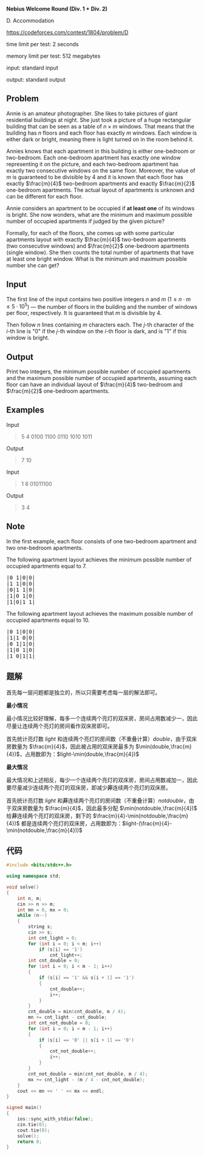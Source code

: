 **Nebius Welcome Round (Div. 1 + Div. 2)**

D. Accommodation

https://codeforces.com/contest/1804/problem/D

<!--more-->

time limit per test: 2 seconds

memory limit per test: 512 megabytes

input: standard input

output: standard output

## Problem

Annie is an amateur photographer. She likes to take pictures of giant residential buildings at night. She just took a picture of a huge rectangular building that can be seen as a table of $n \times m$ windows. That means that the building has $n$ floors and each floor has exactly $m$ windows. Each window is either dark or bright, meaning there is light turned on in the room behind it.

Annies knows that each apartment in this building is either one-bedroom or two-bedroom. Each one-bedroom apartment has exactly one window representing it on the picture, and each two-bedroom apartment has exactly two consecutive windows on the same floor. Moreover, the value of $m$ is guaranteed to be divisible by $4$ and it is known that each floor has exactly $\frac{m}{4}$ two-bedroom apartments and exactly $\frac{m}{2}$ one-bedroom apartments. The actual layout of apartments is unknown and can be different for each floor.

Annie considers an apartment to be occupied if **at least one** of its windows is bright. She now wonders, what are the minimum and maximum possible number of occupied apartments if judged by the given picture?

Formally, for each of the floors, she comes up with some particular apartments layout with exactly $\frac{m}{4}$ two-bedroom apartments (two consecutive windows) and $\frac{m}{2}$ one-bedroom apartments (single window). She then counts the total number of apartments that have at least one bright window. What is the minimum and maximum possible number she can get?

## Input

The first line of the input contains two positive integers $n$ and $m$ ($1 \leq n \cdot m \leq 5 \cdot 10^5$) — the number of floors in the building and the number of windows per floor, respectively. It is guaranteed that $m$ is divisible by $4$.

Then follow $n$ lines containing $m$ characters each. The $j$-th character of the $i$-th line is "0" if the $j$-th window on the $i$-th floor is dark, and is "1" if this window is bright.

## Output

Print two integers, the minimum possible number of occupied apartments and the maximum possible number of occupied apartments, assuming each floor can have an individual layout of $\frac{m}{4}$ two-bedroom and $\frac{m}{2}$ one-bedroom apartments.

## Examples

Input

> 5 4
> 0100
> 1100
> 0110
> 1010
> 1011

Output

> 7 10

Input

> 1 8
> 01011100

Output

> 3 4

## Note

In the first example, each floor consists of one two-bedroom apartment and two one-bedroom apartments.

The following apartment layout achieves the minimum possible number of occupied apartments equal to $7$. 

<pre>
|0 1|0|0|
|1 1|0|0|
|0|1 1|0|
|1|0 1|0|
|1|0|1 1|
</pre>

The following apartment layout achieves the maximum possible number of occupied apartments equal to $10$. 

<pre>
|0 1|0|0|
|1|1 0|0|
|0 1|1|0|
|1|0 1|0|
|1 0|1|1|
</pre>

## 题解

首先每一层问题都是独立的，所以只需要考虑每一层的解法即可。

**最小情况**

最小情况比较好理解，每多一个连续两个亮灯的双床房，房间占用数减少一，因此尽量让连续两个亮灯的房间看作双床房即可。

首先统计亮灯数 $light$ 和连续两个亮灯的房间数（不重叠计算）$double$，由于双床房数量为 $\frac{m}{4}$，因此被占用的双床房最多为 $\min(double,\frac{m}{4})$，占用数即为：$light-\min(double,\frac{m}{4})$

**最大情况**

最大情况和上述相反，每少一个连续两个亮灯的双床房，房间占用数减加一，因此要尽量减少连续两个亮灯的双床房，即减少**非**连续两个亮灯的双床房。

首先统计亮灯数 $light$ 和**非**连续两个亮灯的房间数（不重叠计算）$notdouble$，由于双床房数量为 $\frac{m}{4}$，因此最多分配 $\min(notdouble,\frac{m}{4})$ 给**非**连续两个亮灯的双床房，剩下的 $\frac{m}{4}-\min(notdouble,\frac{m}{4})$ 都是连续两个亮灯的双床房，占用数即为：$light-(\frac{m}{4}-\min(notdouble,\frac{m}{4}))$

## 代码

```cpp
#include <bits/stdc++.h>

using namespace std;

void solve()
{
    int n, m;
    cin >> n >> m;
    int mn = 0, mx = 0;
    while (n--)
    {
        string s;
        cin >> s;
        int cnt_light = 0;
        for (int i = 0; i < m; i++)
            if (s[i] == '1')
                cnt_light++;
        int cnt_double = 0;
        for (int i = 0; i < m - 1; i++)
        {
            if (s[i] == '1' && s[i + 1] == '1')
            {
                cnt_double++;
                i++;
            }
        }
        cnt_double = min(cnt_double, m / 4);
        mn += cnt_light - cnt_double;
        int cnt_not_double = 0;
        for (int i = 0; i < m - 1; i++)
        {
            if (s[i] == '0' || s[i + 1] == '0')
            {
                cnt_not_double++;
                i++;
            }
        }
        cnt_not_double = min(cnt_not_double, m / 4);
        mx += cnt_light - (m / 4 - cnt_not_double);
    }
    cout << mn << ' ' << mx << endl;
}

signed main()
{
    ios::sync_with_stdio(false);
    cin.tie(0);
    cout.tie(0);
    solve();
    return 0;
}
```


